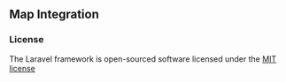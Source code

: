 ## Map Integration

### License

The Laravel framework is open-sourced software licensed under the [MIT license](http://opensource.org/licenses/MIT)
